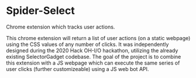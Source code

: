 # Spider-Select
Chrome extension which tracks user actions.

This chrome extension will return a list of user actions (on a static webpage) using the CSS values of any number of clicks. It was independently designed during the 2020 Hack OH-I/O hackathon, utilizing the already existing SelectorGadget codebase. The goal of the project is to combine this extension with a JS webpage which can execute the same series of user clicks (further customizeable) using a JS web bot API.
